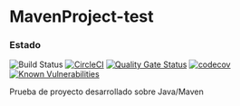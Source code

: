 # MavenProject-test

### Estado
![Build Status](https://travis-ci.org/alonsodiego/MavenProject-test.svg?branch=master)
[![CircleCI](https://circleci.com/gh/alonsodiego/MavenProject-test/tree/master.svg?style=svg)](https://circleci.com/gh/alonsodiego/MavenProject-test/tree/master)
[![Quality Gate Status](https://sonarcloud.io/api/project_badges/measure?project=alonsodiego_MavenProject-test&metric=alert_status)](https://sonarcloud.io/dashboard?id=alonsodiego_MavenProject-test)
[![codecov](https://codecov.io/gh/alonsodiego/MavenProject-test/branch/master/graph/badge.svg)](https://codecov.io/gh/alonsodiego/MavenProject-test)
[![Known Vulnerabilities](https://snyk.io/test/github/alonsodiego/MavenProject-test/badge.svg?targetFile=pom.xml)](https://snyk.io/test/github/alonsodiego/MavenProject-test?targetFile=pom.xml)

Prueba de proyecto desarrollado sobre Java/Maven
